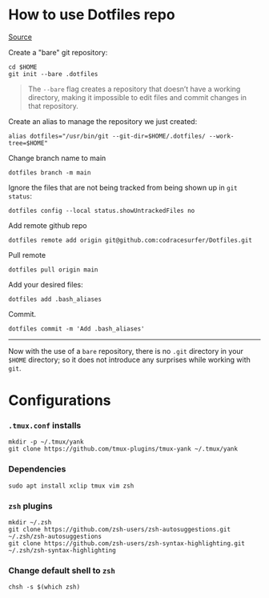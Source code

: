 # How to use Dotfiles repo

[Source](https://askubuntu.com/questions/1316229/is-it-bad-practice-to-git-init-in-the-home-directory-to-keep-track-of-dot-files)

Create a "bare" git repository:

```
cd $HOME
git init --bare .dotfiles
```

> The `--bare` flag creates a repository that doesn’t have a working directory, making it impossible to edit files and commit changes in that repository.

Create an alias to manage the repository we just created:
```
alias dotfiles="/usr/bin/git --git-dir=$HOME/.dotfiles/ --work-tree=$HOME"
```

Change branch name to main
```
dotfiles branch -m main
```

Ignore the files that are not being tracked from being shown up in `git status`:
```
dotfiles config --local status.showUntrackedFiles no
```

Add remote github repo
```
dotfiles remote add origin git@github.com:codracesurfer/Dotfiles.git
```

Pull remote
```
dotfiles pull origin main
```

Add your desired files:
```
dotfiles add .bash_aliases
```

Commit.
```
dotfiles commit -m 'Add .bash_aliases'
```

---

Now with the use of a `bare` repository, there is no `.git` directory in your `$HOME` directory; so it does not introduce any surprises while working with `git`.


# Configurations
### `.tmux.conf` installs
```
mkdir -p ~/.tmux/yank 
git clone https://github.com/tmux-plugins/tmux-yank ~/.tmux/yank
```


### Dependencies
```
sudo apt install xclip tmux vim zsh
```

### `zsh` plugins
```
mkdir ~/.zsh
git clone https://github.com/zsh-users/zsh-autosuggestions.git ~/.zsh/zsh-autosuggestions
git clone https://github.com/zsh-users/zsh-syntax-highlighting.git ~/.zsh/zsh-syntax-highlighting
```

### Change default shell to `zsh`
```
chsh -s $(which zsh)
```

